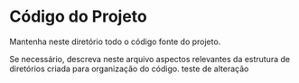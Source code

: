 # Código do Projeto

Mantenha neste diretório todo o código fonte do projeto. 

Se necessário, descreva neste arquivo aspectos relevantes da estrutura de diretórios criada para organização do código.
teste de alteração 